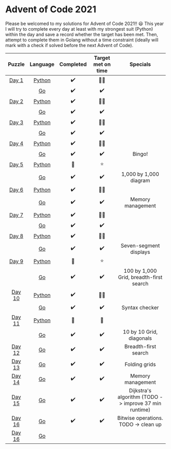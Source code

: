 # Advent of Code 2021 

Please be welcomed to my solutions for Advent of Code 2021!! :smiley:
This year I will try to complete every day at least with my strongest suit (Python) within the day and save a record whether the target has been met. Then, attempt to complete them in Golang without a time constraint (ideally will mark with a check if solved before the next Advent of Code). 

| Puzzle | Language |     Completed    | Target met on time | Specials |
|:------:|:--------:|:----------------:|:----------:|:----------:|
| [Day 1](./day_1)  |  [Python](./day_1/day_1.py)  |:heavy_check_mark:|:star2::star2:||
|        |    [Go](./day_1/day_1.go)    |:heavy_check_mark:|:heavy_check_mark:| |
| [Day 2](./day_2)  |  [Python](./day_2/day_2.py)  |:heavy_check_mark:|:star2::star2:||
|        |    [Go](./day_2/day_2.go)    |:heavy_check_mark:|:heavy_check_mark:||
| [Day 3](./day_3)  |  [Python](./day_3/day_3.py)  |:heavy_check_mark:|:star2::star2:||
|        |    [Go](./day_3/day_3.go)    | :heavy_check_mark:  |:heavy_check_mark:||
| [Day 4](./day_4)  |  [Python](./day_4/day_4.py)  |:heavy_check_mark:|:star2::star2:||
|        |    [Go](./day_4/day_4.go)    | :heavy_check_mark:  |:heavy_check_mark:|Bingo!|
| [Day 5](./day_5)  |  [Python](./day_5/day_5.py)  |:woozy_face:|:star:||
|        |    [Go](./day_5/day_5.go)    | :heavy_check_mark:  | :heavy_check_mark: |1,000 by 1,000 diagram|
| [Day 6](./day_6)  |  [Python](./day_6/day_6.py)  |:heavy_check_mark:|:star2::star2:||
|        |    [Go](./day_6/day_6.go)    | :heavy_check_mark: | :heavy_check_mark: |Memory management|
| [Day 7](./day_7)  |  [Python](./day_7/day_7.py)  |:heavy_check_mark:|:star2::star2:||
|        |    [Go](./day_7/day_7.go)    | :heavy_check_mark:  | :heavy_check_mark: ||
| [Day 8](./day_8)  |  [Python](./day_8/day_8.py)  |:heavy_check_mark:|:star2::star2:||
|        |    [Go](./day_8/day_8.go)    | :heavy_check_mark:  |:heavy_check_mark:| Seven-segment displays|
| [Day 9](./day_9)  |  [Python](./day_9/day_9.py)  |:woozy_face:|:star:||
|        |    [Go](./day_9/day_9.go)    | :heavy_check_mark:  |:heavy_check_mark:|100 by 1,000 Grid, breadth-first search|
| [Day 10](./day_10)  |  [Python](./day_10/day_10.py)  |:heavy_check_mark:|:star2::star2:||
|        |    [Go](./day_10/10.go)    | :heavy_check_mark:  |:heavy_check_mark:|Syntax checker|
| [Day 11](./day_11)  |  [Python](./day_11/day_11.py)  |:woozy_face:|:woozy_face:||
|        |    [Go](/day_11/11.go)    | :heavy_check_mark: |:heavy_check_mark:|10 by 10 Grid, diagonals|
| [Day 12](./day_12)  |  [Go](./day_12/12.go)  |:heavy_check_mark: |:heavy_check_mark: | Breadth-first search |
| [Day 13](./day_13)  |  [Go](./day_13/13.go)  |:heavy_check_mark: |:heavy_check_mark:| Folding grids |
| [Day 14](./day_14)  |  [Go](./day_14/14.go)  |:heavy_check_mark:|:heavy_check_mark:| Memory management |
| [Day 15](./day_15)  |  [Go](./day_15/15.go)  |:heavy_check_mark:|:heavy_check_mark:| Dijkstra's algorithm (TODO -> improve 37 min runtime)|
| [Day 16](./day_16)  |  [Go](./day_16/16.go)  |:heavy_check_mark:|:heavy_check_mark:| Bitwise operations. TODO -> clean up |
| [Day 16](./day_17)  |  [Go](./day_17/17.go)  ||||

